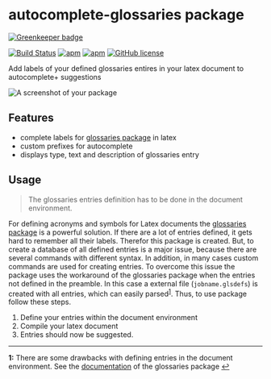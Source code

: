 # autocomplete-glossaries package

[![Greenkeeper badge](https://badges.greenkeeper.io/hesstobi/atom-autocomplete-glossaries.svg)](https://greenkeeper.io/)

[![Build Status](https://travis-ci.org/hesstobi/atom-autocomplete-glossaries.svg?branch=master)](https://travis-ci.org/hesstobi/atom-autocomplete-glossaries)
[![apm](https://img.shields.io/apm/v/autocomplete-glossaries.svg)](https://atom.io/packages/autocomplete-glossaries)
[![apm](https://img.shields.io/apm/dm/autocomplete-glossaries.svg)](https://atom.io/packages/autocomplete-glossaries)
[![GitHub license](https://img.shields.io/github/license/hesstobi/atom-autocomplete-glossaries.svg)](https://github.com/hesstobi/atom-autocomplete-glossaries/blob/master/LICENSE.md)


Add labels of your defined glossaries entires in your latex document to autocomplete+ suggestions

![A screenshot of your package](https://user-images.githubusercontent.com/929957/32111299-64c4a3b8-bb3a-11e7-89ef-ca91cd37881b.gif)

## Features
* complete labels for [glossaries package](https://ctan.org/pkg/glossaries) in latex
* custom prefixes for autocomplete
* displays type, text and description of glossaries entry

## Usage

> The glossaries entries definition has to be done in the document environment.

For defining acronyms and symbols for Latex documents the [glossaries
package](https://ctan.org/pkg/glossaries) is a powerful solution. If
there are a lot of entries defined, it gets hard to remember all their labels.
Therefor this package is created. But, to create a database of all defined
entries is a major issue, because there are several commands with different
syntax. In addition, in many cases custom commands are used for creating
entries. To overcome this issue the package uses the workaround of the
glossaries package when the entries not defined in the preamble. In this case a
external file (`jobname.glsdefs`) is created with all entries, which can easily parsed<sup id="a1">[1](#f1)</sup>. Thus, to use package follow these steps.

1. Define your entries within the document environment
2. Compile your latex document
3. Entries should now be suggested.

---

<b id="f1">1:</b> There are some drawbacks with defining entries in the document environment. See the [documentation](http://ctan.space-pro.be/tex-archive/macros/latex/contrib/glossaries/glossaries-user.html#sec:docdefs) of the glossaries package [↩](#a1)
